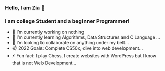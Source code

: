 ### Hello, I am Zia 👋

### I am college Student and a beginner Programmer!

<!--
**ziabinumer/ziabinumer** is a ✨ _special_ ✨ repository because its `README.md` (this file) appears on your GitHub profile. -->


- 🔭 I’m currently working on nothing
- 🌱 I’m currently learning Algorithms, Data Structures and C Language ...
- 👯 I’m looking to collaborate on anything under my belt...
- 📫 2022 Goals: Complete CS50x, dive into web development...
- ⚡ Fun fact: I play Chess, I create websites with WordPress but I know that is not Web Development...



